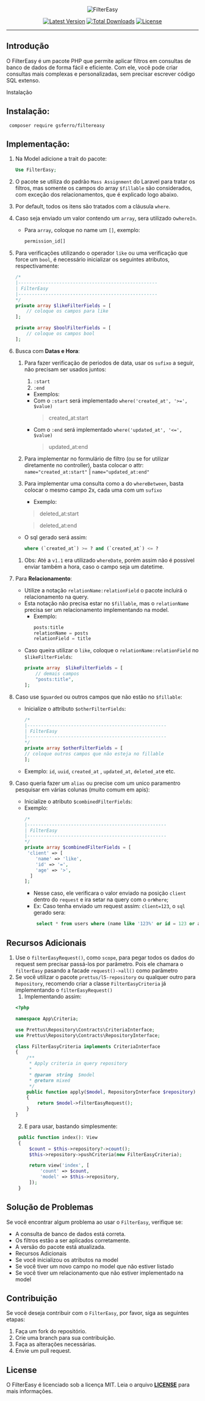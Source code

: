 <p align="center">
    <img src="logo.png" alt="FilterEasy">
    <p align="center">
        <a href="https://packagist.org/packages/gsferro/filtereasy"><img alt="Latest Version" src="https://img.shields.io/packagist/v/gsferro/filtereasy"></a>
        <a href="https://packagist.org/packages/gsferro/filtereasy"><img alt="Total Downloads" src="https://img.shields.io/packagist/dt/gsferro/filtereasy"></a>
        <a href="https://packagist.org/packages/gsferro/filtereasy"><img alt="License" src="https://img.shields.io/packagist/l/gsferro/filtereasy"></a>
    </p>
</p>

------

## Introdução

O FilterEasy é um pacote PHP que permite aplicar filtros em consultas de banco de dados de forma fácil e eficiente. Com ele, você pode criar consultas mais complexas e personalizadas, sem precisar escrever código SQL extenso.

Instalação 

## Instalação:

```shell 
 composer require gsferro/filtereasy
```

## Implementação:

1. Na Model adicione a trait do pacote:
    ```php
    Use FilterEasy;
    ```

1. O pacote se utiliza do padrão `Mass Assignment` do Laravel para tratar os filtros, mas somente os campos do array 
`$fillable` são considerados, com exceção dos relacionamentos, que é explicado logo abaixo.

1. Por default, todos os itens são tratados com a cláusula `where`. 

1. Caso seja enviado um valor contendo um `array`, sera utilizado o`whereIn`.
   - Para `array`, coloque no name um `[]`, exemplo:
       ```php
       permission_id[]
       ```

1. Para verificações utilizando o operador `like` ou uma verificação que force um `bool`, é necessário inicializar os 
seguintes atributos, respectivamente:
    ```php
    /*
    |---------------------------------------------------
    | FilterEasy
    |---------------------------------------------------
    */
    private array $likeFilterFields = [
        // coloque os campos para like
    ];
    
    private array $boolFilterFields = [
        // coloque os campos bool
    ];
    ```

1. Busca com **Datas e Hora**:
   1. Para fazer verificação de periodos de data, usar os `sufixo` a seguir, não precisam ser usados juntos:
       1. `:start`
       1. `:end`

       -  Exemplos:
         - Com o `:start` será implementado `where('created_at', '>=', $value)`
            >  created_at:start
         - Com o `:end` será implementado `where('updated_at', '<=', $value)`  
            >  updated_at:end

    1. Para implementar no formulário de filtro (ou se for utilizar diretamente no controller), basta colocar o attr: 
     `name="created_at:start"` | `name="updated_at:end"`
    
    1. Para implementar uma consulta como a do `whereBetween`, basta colocar o mesmo campo 2x, cada uma com um  `sufixo` 
       -  Exemplo:
       > deleted_at:start
        
       > deleted_at:end 

    - O sql gerado será assim:
      ```` sql
      where (`created_at`) >= ? and (`created_at`) <= ?  
      ````
      
    1. Obs: Até a  `v1.1` era utilizado `whereDate`, porém assim não é possivel enviar também a hora, caso o campo 
    seja um datetime.

1. Para **Relacionamento**:
    
   - Utilize a notação `relationName:relationField` o pacote incluirá o relacionamento na query.
   - Esta notação não precisa estar no `$fillable`, mas o `relationName` precisa ser um relacionamento implementando na 
     model.
     -   Exemplo:
           ```php
           posts:title
           relationName = posts
           relationField = title
           ```
   - Caso queira utilizar o `like`, coloque o `relationName:relationField` no `$likeFilterFields`:
       ```php
       private array  $likeFilterFields = [
           // demais campos
           "posts:title",
     ];
       ```
1. Caso use `$guarded` ou outros campos que não estão no `$fillable`:

    - Inicialize o attributo ``$otherFilterFields``: 
        ```php
       /*
       |---------------------------------------------------
       | FilterEasy
       |---------------------------------------------------
       */
       private array $otherFilterFields = [
       // coloque outros campos que não esteja no fillable
       ];
      ``` 
    -  Exemplo: ``id``, ``uuid``, ``created_at`` , ``updated_at``, ``deleted_at``e etc.

1. Caso queria fazer um `alias` ou precise com um unico paramentro pesquisar em várias colunas (muito comum em apis):
    - Inicialize o atributo `$combinedFilterFields`:
    - Exemplo:
      ```php
      /*
      |---------------------------------------------------
      | FilterEasy
      |---------------------------------------------------
      */
      private array $combinedFilterFields = [
       'client' => [
          'name' => 'like',
          'id' => '=',
          'age' => '>',
        ]
      ];
      ```
      - Nesse caso, ele verificara o valor enviado na posição `client` dentro do `request` e ira setar na 
        query com o `orWhere`; 
      - Ex: Caso tenha enviado um request assim: `client=123`, o `sql` gerado sera:
        ```sql
         select * from users where (name like '123%' or id = 123 or age > 123)
        ```

## Recursos Adicionais

1. Use o `filterEasyRequest()`, como `scope`, para pegar todos os dados do request sem precisar passá-los por 
   parâmetro. Pois ele chamara o `filterEasy` pasando a facade `request()->all()` como parâmetro 
1. Se você utilizar o pacote `prettus/l5-repository` ou qualquer outro para `Repository`, recomendo criar a classe 
   `FilterEasyCriteria` já implementando o 
   `filterEasyRequest()`
   1. Implementando assim:
    ```php
    <?php
    
    namespace App\Criteria;
    
    use Prettus\Repository\Contracts\CriteriaInterface;
    use Prettus\Repository\Contracts\RepositoryInterface;
    
    class FilterEasyCriteria implements CriteriaInterface
    {
        /**
         * Apply criteria in query repository
         *
         * @param  string  $model
         * @return mixed
         */
        public function apply($model, RepositoryInterface $repository)
        {
            return $model->filterEasyRequest();
        }
    }
    ```
   2. E para usar, bastando simplesmente: 
   ```php
    public function index(): View
    {
        $count = $this->repository?->count();
        $this->repository->pushCriteria(new FilterEasyCriteria);

        return view('index', [
            'count' => $count,
            'model' => $this->repository,
        ]);
    }
    ```

## Solução de Problemas
Se você encontrar algum problema ao usar o `FilterEasy`, verifique se:

- A consulta de banco de dados está correta.
- Os filtros estão a ser aplicados corretamente.
- A versão do pacote está atualizada.
- Recursos Adicionais
- Se você inicializou os atributos na model
- Se você tiver um novo campo no model que não estiver listado
- Se você tiver um relacionamento que não estiver implementado na model

## Contribuição
Se você deseja contribuir com o `FilterEasy`, por favor, siga as seguintes etapas:

1. Faça um fork do repositório.
1. Crie uma branch para sua contribuição.
1. Faça as alterações necessárias.
1. Envie um pull request.

## License

O FilterEasy é licenciado sob a licença MIT. Leia o arquivo **[LICENSE](https://opensource.org/licenses/MIT)** para mais informações.
